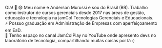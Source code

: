 Olá! 👋
😄 Meu nome é Anderson Murussi e sou do Brasil (BR). Trabalho como instrutor de cursos gerenciais desde 2017 nas áreas de gestão, educação e tecnologia na jamCoI Tecnologias Gerenciais e Educacionais.<br />
⚡ Possuo graduação em Administração de Empresas com aperfeiçoamento em EaD.<br />
💞️ Tenho espaço no canal JamCoIPlay no YouTube onde apresento devs no laboratório de tecnologia, compartilhando muitas coisas por lá :)

<!---
devandersonmurussi/devandersonmurussi is a ✨ special ✨ repository because its `README.md` (this file) appears on your GitHub profile.
You can click the Preview link to take a look at your changes.
--->
